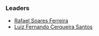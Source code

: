 ### Leaders

* [Rafael Soares Ferreira](mailto:rafael.sferreira@owasp.org)
* [Luiz Fernando Cerqueira Santos](mailto:fernando.cerqueira@owasp.org)
